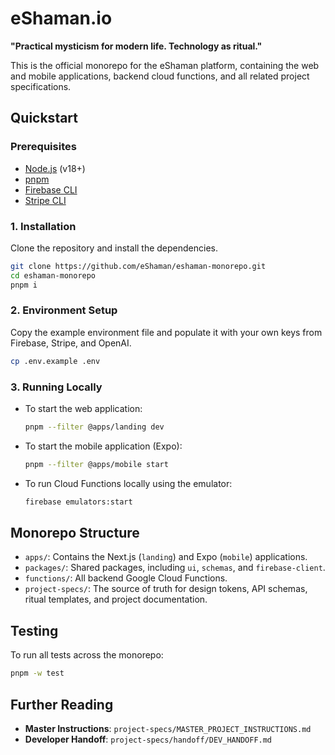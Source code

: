 # eShaman.io

**"Practical mysticism for modern life. Technology as ritual."**

This is the official monorepo for the eShaman platform, containing the web and mobile applications, backend cloud functions, and all related project specifications.

## Quickstart

### Prerequisites
- [Node.js](https://nodejs.org/) (v18+)
- [pnpm](https://pnpm.io/)
- [Firebase CLI](https://firebase.google.com/docs/cli)
- [Stripe CLI](https://stripe.com/docs/stripe-cli)

### 1. Installation
Clone the repository and install the dependencies.
```bash
git clone https://github.com/eShaman/eshaman-monorepo.git
cd eshaman-monorepo
pnpm i
```

### 2. Environment Setup
Copy the example environment file and populate it with your own keys from Firebase, Stripe, and OpenAI.
```bash
cp .env.example .env
```

### 3. Running Locally
- To start the web application:
  ```bash
  pnpm --filter @apps/landing dev
  ```
- To start the mobile application (Expo):
  ```bash
  pnpm --filter @apps/mobile start
  ```
- To run Cloud Functions locally using the emulator:
  ```bash
  firebase emulators:start
  ```

## Monorepo Structure
- `apps/`: Contains the Next.js (`landing`) and Expo (`mobile`) applications.
- `packages/`: Shared packages, including `ui`, `schemas`, and `firebase-client`.
- `functions/`: All backend Google Cloud Functions.
- `project-specs/`: The source of truth for design tokens, API schemas, ritual templates, and project documentation.

## Testing
To run all tests across the monorepo:
```bash
pnpm -w test
```

## Further Reading
- **Master Instructions**: `project-specs/MASTER_PROJECT_INSTRUCTIONS.md`
- **Developer Handoff**: `project-specs/handoff/DEV_HANDOFF.md`
